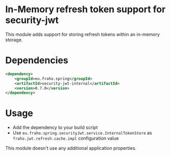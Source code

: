 # In-Memory refresh token support for security-jwt

This module adds support for storing refresh tokens within an in-memory storage.

# Dependencies
```xml
<dependency>
    <groupId>eu.fraho.spring</groupId>
    <artifactId>security-jwt-internal</artifactId>
    <version>0.7.0</version>
</dependency>
```

# Usage
* Add the dependency to your build script
* Use ```eu.fraho.spring.securityJwt.service.InternalTokenStore``` as ```fraho.jwt.refresh.cache.impl``` configuration value

This module doesn't use any additional application properties.
